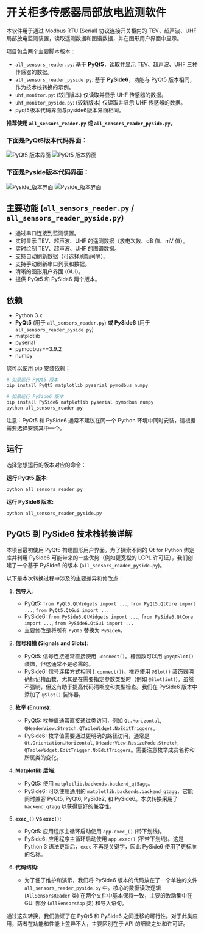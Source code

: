 # 开关柜多传感器局部放电监测软件

本软件用于通过 Modbus RTU (Serial) 协议连接开关柜内的 TEV、超声波、UHF 局部放电监测装置，读取遥测数据和图谱数据，并在图形用户界面中显示。

项目包含两个主要脚本版本：
*   `all_sensors_reader.py`: 基于 **PyQt5**，读取并显示 TEV、超声波、UHF 三种传感器的数据。
*   `all_sensors_reader_pyside.py`: 基于 **PySide6**，功能与 PyQt5 版本相同，作为技术栈转换的示例。
*   `uhf_monitor.py`: (较旧版本) 仅读取并显示 UHF 传感器的数据。
*   `uhf_monitor_pyside.py`: (较新版本) 仅读取并显示 UHF 传感器的数据。
*   pyqt5版本代码界面与pyside6版本界面相同。

**推荐使用 `all_sensors_reader.py` 或 `all_sensors_reader_pyside.py`。**
### 下面是PyQt5版本代码界面：
![PyQt5 版本界面](https://github.com/user-attachments/assets/7090f3b4-c4a4-4268-acf8-1ab8d1d09a26)
![PyQt5 版本界面](https://github.com/user-attachments/assets/d0a539c1-3743-4240-b75a-77268d1cff96)

### 下面是Pyside版本代码界面：
![Pyside_版本界面](https://github.com/user-attachments/assets/c584869f-4962-4021-a323-f1a8136cf46b)
![Pyside_版本界面](https://github.com/user-attachments/assets/820fcfa8-8ac3-4191-8374-297d7e47445c)





## 主要功能 (`all_sensors_reader.py` / `all_sensors_reader_pyside.py`)

*   通过串口连接到监测装置。
*   实时显示 TEV、超声波、UHF 的遥测数据（放电次数、dB 值、mV 值）。
*   实时绘制 TEV、超声波、UHF 的图谱数据。
*   支持自动刷新数据（可选择刷新间隔）。
*   支持手动刷新串口列表和数据。
*   清晰的图形用户界面 (GUI)。
*   提供 PyQt5 和 PySide6 两个版本。

## 依赖

*   Python 3.x
*   **PyQt5** (用于 `all_sensors_reader.py`) **或 PySide6** (用于 `all_sensors_reader_pyside.py`)
*   matplotlib
*   pyserial
*   pymodbus==3.9.2
*   numpy

您可以使用 pip 安装依赖：
```bash
# 如果运行 PyQt5 版本
pip install PyQt5 matplotlib pyserial pymodbus numpy

# 如果运行 PySide6 版本
pip install PySide6 matplotlib pyserial pymodbus numpy
python all_sensors_reader.py
```

注意：PyQt5 和 PySide6 通常不建议在同一个 Python 环境中同时安装，请根据需要选择安装其中一个。




## 运行

选择您想运行的版本对应的命令：

**运行 PyQt5 版本:**
```bash
python all_sensors_reader.py
```

**运行 PySide6 版本:**
```bash
python all_sensors_reader_pyside.py
```

## PyQt5 到 PySide6 技术栈转换详解

本项目最初使用 PyQt5 构建图形用户界面。为了探索不同的 Qt for Python 绑定库并利用 PySide6 可能带来的一些优势（例如更宽松的 LGPL 许可证），我们创建了一个基于 PySide6 的版本 (`all_sensors_reader_pyside.py`)。

以下是本次转换过程中涉及的主要差异和修改点：

1.  **包导入**:
    *   PyQt5: `from PyQt5.QtWidgets import ...`, `from PyQt5.QtCore import ...`, `from PyQt5.QtGui import ...`
    *   PySide6: `from PySide6.QtWidgets import ...`, `from PySide6.QtCore import ...`, `from PySide6.QtGui import ...`
    *   主要修改是将所有 `PyQt5` 替换为 `PySide6`。

2.  **信号和槽 (Signals and Slots)**:
    *   PyQt5: 信号连接通常直接使用 `.connect()`。槽函数可以用 `@pyqtSlot()` 装饰，但这通常不是必需的。
    *   PySide6: 信号连接方式相同 (`.connect()`)。推荐使用 `@Slot()` 装饰器明确标记槽函数，尤其是在需要指定参数类型时（例如 `@Slot(int)`)。虽然不强制，但这有助于提高代码清晰度和类型检查。我们在 PySide6 版本中添加了 `@Slot()` 装饰器。

3.  **枚举 (Enums)**:
    *   PyQt5: 枚举值通常直接通过类访问，例如 `Qt.Horizontal`, `QHeaderView.Stretch`, `QTableWidget.NoEditTriggers`。
    *   PySide6: 枚举值需要通过更明确的路径访问，通常是 `Qt.Orientation.Horizontal`, `QHeaderView.ResizeMode.Stretch`, `QTableWidget.EditTrigger.NoEditTriggers`。需要注意枚举成员名称和所属类的变化。

4.  **Matplotlib 后端**:
    *   PyQt5: 使用 `matplotlib.backends.backend_qt5agg`。
    *   PySide6: 可以使用通用的 `matplotlib.backends.backend_qtagg`，它能同时兼容 PyQt5, PyQt6, PySide2, 和 PySide6。本次转换采用了 `backend_qtagg` 以获得更好的兼容性。

5.  **`exec_()` vs `exec()`**:
    *   PyQt5: 应用程序主循环启动使用 `app.exec_()` (带下划线)。
    *   PySide6: 应用程序主循环启动使用 `app.exec()` (不带下划线)。这是 Python 3 语法更新后，`exec` 不再是关键字，因此 PySide6 使用了更标准的名称。

6.  **代码结构**:
    *   为了便于维护和演示，我们将 PySide6 版本的代码放在了一个单独的文件 `all_sensors_reader_pyside.py` 中。核心的数据读取逻辑 (`AllSensorsReader` 类) 在两个文件中基本保持一致，主要的改动集中在 GUI 部分 (`AllSensorsApp` 类) 和导入语句。

通过这次转换，我们验证了在 PyQt5 和 PySide6 之间迁移的可行性。对于此类应用，两者在功能和性能上差异不大，主要区别在于 API 的细微之处和许可证。
```

        
